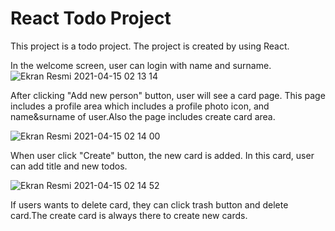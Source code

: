 # React Todo Project

This project is a todo project. The project is created by using React.

In the welcome screen, user can login with name and surname.
![Ekran Resmi 2021-04-15 02 13 14](https://user-images.githubusercontent.com/49618009/114793477-20bde000-9d93-11eb-8f37-023c03b162fd.png)

After clicking "Add new person" button, user will see a card page. This page includes a profile area which includes
a profile photo icon, and name&surname of user.Also the page includes create card area.

![Ekran Resmi 2021-04-15 02 14 00](https://user-images.githubusercontent.com/49618009/114793692-9e81eb80-9d93-11eb-9329-1492422f84e6.png)

When user click "Create" button, the new card is added. In this card, user can add title and new todos.

![Ekran Resmi 2021-04-15 02 14 52](https://user-images.githubusercontent.com/49618009/114793829-e86ad180-9d93-11eb-80cb-da5ca80ec645.png)

If users wants to delete card, they can click trash button and delete card.The create card is always there to create new cards.
